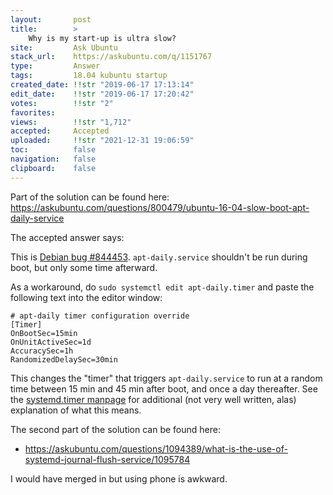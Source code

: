 ```yaml
---
layout:       post
title:        >
    Why is my start-up is ultra slow?
site:         Ask Ubuntu
stack_url:    https://askubuntu.com/q/1151767
type:         Answer
tags:         18.04 kubuntu startup
created_date: !!str "2019-06-17 17:13:14"
edit_date:    !!str "2019-06-17 17:20:42"
votes:        !!str "2"
favorites:    
views:        !!str "1,712"
accepted:     Accepted
uploaded:     !!str "2021-12-31 19:06:59"
toc:          false
navigation:   false
clipboard:    false
---
```


Part of the solution can be found here: https://askubuntu.com/questions/800479/ubuntu-16-04-slow-boot-apt-daily-service

The accepted answer says:

This is [Debian bug #844453](https://bugs.debian.org/cgi-bin/bugreport.cgi?bug=844453).  `apt-daily.service` shouldn't be run during boot, but only some time afterward.

As a workaround, do `sudo systemctl edit apt-daily.timer` and paste the following text into the editor window:

``` 
# apt-daily timer configuration override
[Timer]
OnBootSec=15min
OnUnitActiveSec=1d
AccuracySec=1h
RandomizedDelaySec=30min

```

This changes the "timer" that triggers `apt-daily.service` to run at a random time between 15 min and 45 min after boot, and once a day thereafter.  See the [systemd.timer manpage](http://man7.org/linux/man-pages/man5/systemd.timer.5.html) for additional (not very well written, alas) explanation of what this means.

The second part of the solution can be found here:

- https://askubuntu.com/questions/1094389/what-is-the-use-of-systemd-journal-flush-service/1095784

I would have merged in but using phone is awkward.
